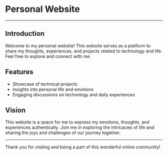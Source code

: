# Personal Website

---

## Introduction

Welcome to my personal website! This website serves as a platform to share my thoughts, experiences, and projects related to technology and life. Feel free to explore and connect with me.

## Features

- Showcase of technical projects
- Insights into personal life and emotions
- Engaging discussions on technology and daily experiences

## Vision

This website is a space for me to express my emotions, thoughts, and experiences authentically. Join me in exploring the intricacies of life and sharing the joys and challenges of our journey together.

---

Thank you for visiting and being a part of this wonderful online community!
